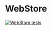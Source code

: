 # WebStore

[![WebStore tests](https://github.com/ZamanovRenat/WebStore/actions/workflows/tests.yml/badge.svg)](https://github.com/ZamanovRenat/WebStore/actions/workflows/tests.yml)
